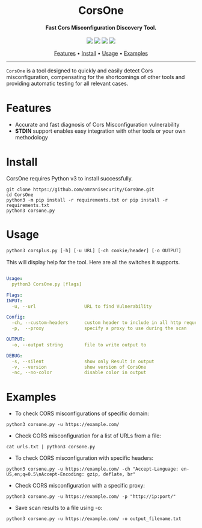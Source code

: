 <h1 align="center">
CorsOne
</h1>

<h4 align="center">Fast Cors Misconfiguration Discovery Tool.</h4>

<p align="center">
<a href="https://github.com/omranisecurity/CorsOne/issues"><img src="https://img.shields.io/badge/contributions-welcome-brightgreen.svg?style=flat"></a>
<a href="https://github.com/omranisecurity/CorsOne/releases"><img src="https://img.shields.io/github/release/CorsOne"></a>
<a href="https://github.com/omranisecurity/CorsOne/releases"><img src="https://img.shields.io/github/release/omranisecurity/CorsOne"></a>
<a href="https://twitter.com/omranisecurity"><img src="https://img.shields.io/twitter/follow/omranisecurity?logo=twitter"></a>
</p>

<p align="center">
  <a href="#features">Features</a> •
  <a href="#install">Install</a> •
  <a href="#usage">Usage</a> •
  <a href="#examples">Examples</a>
</p>

---

`CorsOne` is a tool designed to quickly and easily detect Cors misconfiguration, compensating for the shortcomings of other tools and providing automatic testing for all relevant cases.

# Features
- Accurate and fast diagnosis of Cors Misconfiguration vulnerability
- **STDIN** support enables easy integration with other tools or your own methodology

# Install
CorsOne requires Python v3 to install successfully.
```
git clone https://github.com/omranisecurity/CorsOne.git
cd CorsOne
python3 -m pip install -r requirements.txt or pip install -r requirements.txt
python3 corsone.py
```

# Usage
```python
python3 corsplus.py [-h] [-u URL] [-ch cookie/header] [-o OUTPUT]
```

This will display help for the tool. Here are all the switches it supports.

```yaml

Usage:
  python3 CorsOne.py [flags]

Flags:
INPUT:
  -u, --url                  URL to find Vulnerability

Config:
  -ch, --custom-headers      custom header to include in all http request in header:value format
  -p,  --proxy               specify a proxy to use during the scan

OUTPUT:
  -o, --output string        file to write output to

DEBUG:
  -s, --silent               show only Result in output
  -v, --version              show version of CorsOne
  -nc, --no-color            disable color in output
```

# Examples

* To check CORS misconfigurations of specific domain:

``python3 corsone.py -u https://example.com/``

* Check CORS misconfiguration for a list of URLs from a file:

``cat urls.txt | python3 corsone.py``

* To check CORS misconfiguration with specific headers:

``python3 corsone.py -u https://example.com/ -ch "Accept-Language: en-US,en;q=0.5\nAccept-Encoding: gzip, deflate, br"``

* Check CORS misconfiguration with a specific proxy:

``python3 corsone.py -u https://example.com/ -p "http://ip:port/"``

* Save scan results to a file using -o:

``python3 corsone.py -u https://example.com/ -o output_filename.txt``


